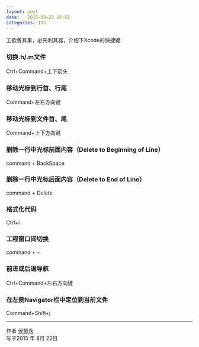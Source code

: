 ```yaml
---
layout: post
date:   2015-08-22 14:51
categories: IOS
---
```


工欲善其事，必先利其器，介绍下Xcode的快捷键.

### 切换.h/.m文件

Ctrl+Command+上下箭头


### 移动光标到行首、行尾

Command+左右方向键


### 移动光标到文件首、尾

Command+上下方向键


### 删除一行中光标前面内容（Delete to Beginning of Line）

command + BackSpace


### 删除一行中光标后面内容（Delete to End of Line）

command + Delete


### 格式化代码

Ctrl+i 


### 工程窗口间切换

command + ~


### 前进或后退导航

Ctrl+Command+左右方向键

### 在左侧Navigator栏中定位到当前文件

Command+Shift+j



------

作者 [侯振永][1]     
写于2015 年 8月 22日

[1]: https://zhenyonghou.github.io/